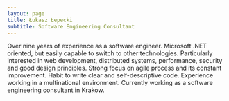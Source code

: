 ```yaml
---
layout: page
title: Łukasz Łepecki
subtitle: Software Engineering Consultant
---
```


Over nine years of experience as a software engineer. Microsoft .NET oriented, but easily capable to switch to other technologies. Particularly interested in web development, distributed systems, performance, security and good design principles. Strong focus on agile process and its constant improvement.  Habit to write clear and self-descriptive code. Experience working in a multinational environment. Currently working as a software engineering consultant in Krakow.
